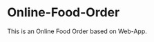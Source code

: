 # Online-Food-Order

This is an Online Food Order based on Web-App.











































































































































































































































































































